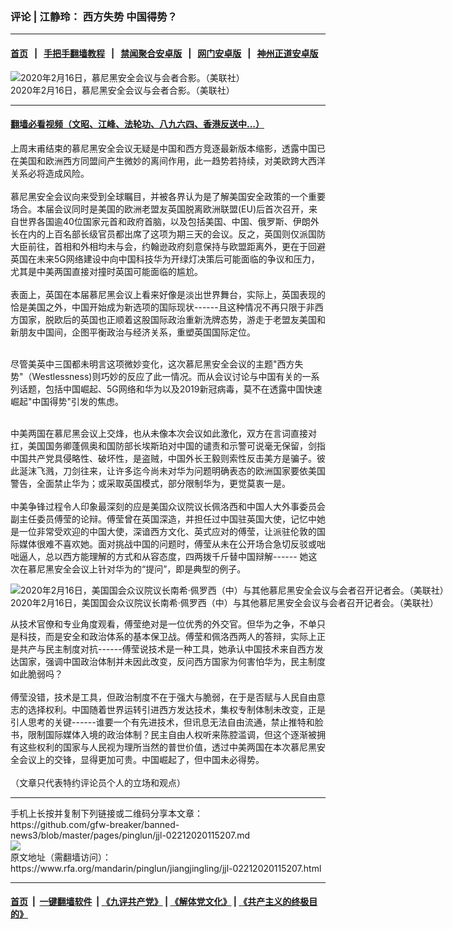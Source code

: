 ### 评论 | 江静玲： 西方失势 中国得势？
------------------------

#### [首页](https://github.com/gfw-breaker/banned-news3/blob/master/README.md) &nbsp;&nbsp;|&nbsp;&nbsp; [手把手翻墙教程](https://github.com/gfw-breaker/guides/wiki) &nbsp;&nbsp;|&nbsp;&nbsp; [禁闻聚合安卓版](https://github.com/gfw-breaker/bn-android) &nbsp;&nbsp;|&nbsp;&nbsp; [网门安卓版](https://github.com/oGate2/oGate) &nbsp;&nbsp;|&nbsp;&nbsp; [神州正道安卓版](https://github.com/SzzdOgate/update) 



<div id="headerimg">
 <img alt="2020年2月16日，慕尼黑安全会议与会者合影。（美联社）" src="https://www.rfa.org/mandarin/pinglun/jiangjingling/jjl-02212020115207.html/AP_20047341951413.jpg/@@images/d78d1797-f022-49ca-a202-5b1ef149847d.jpeg" title="2020年2月16日，慕尼黑安全会议与会者合影。（美联社）"/>
 <div id="headerimgcontents">
  <div id="headerimgcaption">
   <span>
    2020年2月16日，慕尼黑安全会议与会者合影。（美联社）
   </span>
   <!-- zoomattribute -->
  </div>
  <!-- headerimgcaption -->
 </div>
 <!-- headerimagecontents -->
</div>

<hr/>


#### [翻墙必看视频（文昭、江峰、法轮功、八九六四、香港反送中...）](https://github.com/gfw-breaker/banned-news3/blob/master/pages/link3.md)

<div id="storytext">
 <div>
  <div class="slot_header">
  </div>
 </div>
 <p>
  上周末甫结束的慕尼黑安全会议无疑是中国和西方竞逐最新版本缩影，透露中国已在美国和欧洲西方同盟间产生微妙的离间作用，此一趋势若持续，对美欧跨大西洋关系必将造成风险。
  <br/>
  <br/>
  慕尼黑安全会议向来受到全球瞩目，并被各界认为是了解美国安全政策的一个重要场合。本届会议同时是美国的欧洲老盟友英国脱离欧洲联盟(EU)后首次召开，来自世界各国逾40位国家元首和政府首脑，以及包括美国、中国、俄罗斯、伊朗外长在内的上百名部长级官员都出席了这项为期三天的会议。反之，英国则仅派国防大臣前往，首相和外相均未与会，约翰逊政府刻意保持与欧盟距离外，更在于回避英国在未来5G网络建设中向中国科技华为开绿灯决策后可能面临的争议和压力，尤其是中美两国直接对撞时英国可能面临的尴尬。
  <br/>
  <br/>
  表面上，英国在本届慕尼黑会议上看来好像是淡出世界舞台，实际上，英国表现的恰是美国之外，中国开始成为新选项的国际现状------且这种情况不再只限于非西方国家，脱欧后的英国也正顺着这股国际政治重新洗牌态势，游走于老盟友美国和新朋友中国间，企图平衡政治与经济关系，重塑英国国际定位。
  <br/>
  <br/>
 </p>
 <p>
  尽管美英中三国都未明言这项微妙变化，这次慕尼黑安全会议的主题"西方失势"（Westlessness)则巧妙的反应了此一情况。而从会议讨论与中国有关的一系列话题，包括中国崛起、5G网络和华为以及2019新冠病毒，莫不在透露中国快速崛起"中国得势"引发的焦虑。
  <br/>
  <br/>
 </p>
 <p>
  中美两国在慕尼黑会议上交烽，也从未像本次会议如此激化，双方在言词直接对扛，美国国务卿蓬佩奥和国防部长埃斯珀对中国的谴责和示警可说毫无保留，剑指中国共产党具侵略性、破坏性，是盗贼，中国外长王毅则索性反击美方是骗子。彼此涎沫飞溅，刀剑往来，让许多迄今尚未对华为问题明确表态的欧洲国家要依美国警告，全面禁止华为；或采取英国模式，部分限制华为，更觉莫衷一是。
  <br/>
  <br/>
  中美争锋过程令人印象最深刻的应是美国众议院议长佩洛西和中国人大外事委员会副主任委员傅莹的论辩。傅莹曾在英国深造，并担任过中国驻英国大使，记忆中她是一位非常受欢迎的中国大使，深谙西方文化、英式应对的傅莹，让派驻伦敦的国际媒体很难不喜欢她。面对挑战中国的问题时，傅莹从未在公开场合急切反驳或咄咄逼人，总以西方能理解的方式和从容态度，四两拨千斤替中国辩解------ 她这次在慕尼黑安全会议上针对华为的“提问”，即是典型的例子。
 </p>
 <p>
  <div class="image-inline captioned" style="width:1832px;">
   <div style="width:1832px;">
    <img alt="2020年2月16日，美国国会众议院议长南希·佩罗西（中）与其他慕尼黑安全会议与会者召开记者会。（美联社）" src="https://www.rfa.org/mandarin/pinglun/jiangjingling/jjl-02212020115207.html/AP_20047386640972.jpg" title="2020年2月16日，美国国会众议院议长南希·佩罗西（中）与其他慕尼黑安全会议与会者召开记者会。（美联社）"/>
   </div>
   <div class="image-caption">
    <span style="width:1832px;">
     2020年2月16日，美国国会众议院议长南希·佩罗西（中）与其他慕尼黑安全会议与会者召开记者会。（美联社）
    </span>
    <span class="copyright">
    </span>
   </div>
  </div>
 </p>
 <p>
  从技术官僚和专业角度观看，傅莹绝对是一位优秀的外交官。但华为之争，不单只是科技，而是安全和政治体系的基本保卫战。傅莹和佩洛西两人的答辩，实际上正是共产与民主制度对抗------傅莹说技术是一种工具，她承认中国技术来自西方发达国家，强调中国政治体制并未因此改变，反问西方国家为何害怕华为，民主制度如此脆弱吗？
  <br/>
  <br/>
  傅莹没错，技术是工具，但政治制度不在于强大与脆弱，在于是否赋与人民自由意志的选择权利。中国随着世界运转引进西方发达技术，集权专制体制未改变，正是引人思考的关键------谁要一个有先进技术，但讯息无法自由流通，禁止推特和脸书，限制国际媒体入境的政治体制？民主自由人权听来陈腔滥调，但这个逐渐被拥有这些权利的国家与人民视为理所当然的普世价值，透过中美两国在本次慕尼黑安全会议上的交锋，显得更加可贵。中国崛起了，但中国未必得势。
  <br/>
  <br/>
  （文章只代表特约评论员个人的立场和观点）
 </p>
</div>

<hr/>
手机上长按并复制下列链接或二维码分享本文章：<br/>
https://github.com/gfw-breaker/banned-news3/blob/master/pages/pinglun/jjl-02212020115207.md <br/>
<a href='https://github.com/gfw-breaker/banned-news3/blob/master/pages/pinglun/jjl-02212020115207.md'><img src='https://github.com/gfw-breaker/banned-news3/blob/master/pages/pinglun/jjl-02212020115207.md.png'/></a> <br/>
原文地址（需翻墙访问）：https://www.rfa.org/mandarin/pinglun/jiangjingling/jjl-02212020115207.html


------------------------
#### [首页](https://github.com/gfw-breaker/banned-news3/blob/master/README.md) &nbsp;|&nbsp; [一键翻墙软件](https://github.com/gfw-breaker/nogfw/blob/master/README.md) &nbsp;| [《九评共产党》](https://github.com/gfw-breaker/9ping.md/blob/master/README.md#九评之一评共产党是什么) | [《解体党文化》](https://github.com/gfw-breaker/jtdwh.md/blob/master/README.md) | [《共产主义的终极目的》](https://github.com/gfw-breaker/gczydzjmd.md/blob/master/README.md)


<img src='http://gfw-breaker.win/banned-news3/pages/pinglun/jjl-02212020115207.md' width='0px' height='0px'/>